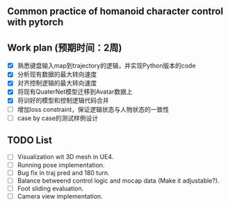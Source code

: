 ## Common practice of homanoid character control with pytorch

## Work plan (预期时间：2周)
- [x] 熟悉键盘输入map到trajectory的逻辑，并实现Python版本的code
- [x] 分析现有数据的最大转向速度
- [x] 对齐控制逻辑的最大转向速度
- [x] 将现有QuaterNet模型迁移到Avatar数据上
- [x] 将训好的模型和控制逻辑代码合并
- [ ] 增加loss constraint，保证逻辑状态与人物状态的一致性
- [ ] case by case的测试样例设计

## TODO List

- [ ] Visualization wit 3D mesh in UE4.
- [ ] Running pose implementation.
- [ ] Bug fix in traj pred and 180 turn.
- [ ] Balance betweend control logic and mocap data (Make it adjustable?).
- [ ] Foot sliding evaluation.
- [ ] Camera view implementation. 
